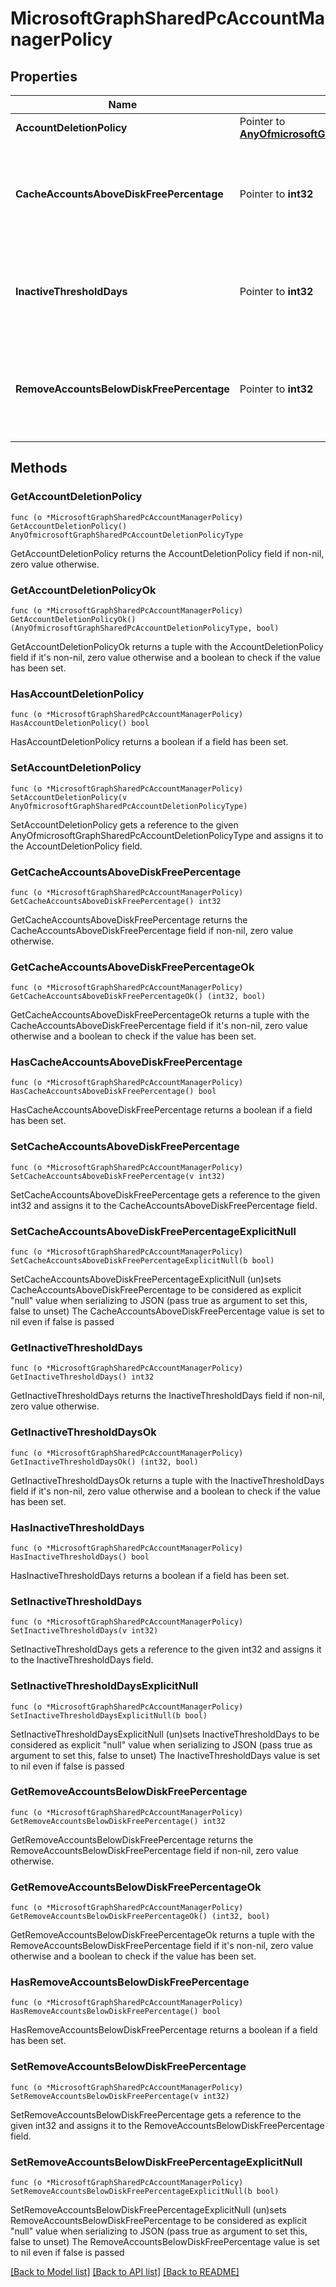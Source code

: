 # MicrosoftGraphSharedPcAccountManagerPolicy

## Properties

Name | Type | Description | Notes
------------ | ------------- | ------------- | -------------
**AccountDeletionPolicy** | Pointer to [**AnyOfmicrosoftGraphSharedPcAccountDeletionPolicyType**](anyOf&lt;microsoft.graph.sharedPCAccountDeletionPolicyType&gt;.md) | Configures when accounts are deleted. | [optional] 
**CacheAccountsAboveDiskFreePercentage** | Pointer to **int32** | Sets the percentage of available disk space a PC should have before it stops deleting cached shared PC accounts. Only applies when AccountDeletionPolicy is DiskSpaceThreshold or DiskSpaceThresholdOrInactiveThreshold. Valid values 0 to 100 | [optional] 
**InactiveThresholdDays** | Pointer to **int32** | Specifies when the accounts will start being deleted when they have not been logged on during the specified period, given as number of days. Only applies when AccountDeletionPolicy is DiskSpaceThreshold or DiskSpaceThresholdOrInactiveThreshold. | [optional] 
**RemoveAccountsBelowDiskFreePercentage** | Pointer to **int32** | Sets the percentage of disk space remaining on a PC before cached accounts will be deleted to free disk space. Accounts that have been inactive the longest will be deleted first. Only applies when AccountDeletionPolicy is DiskSpaceThresholdOrInactiveThreshold. Valid values 0 to 100 | [optional] 

## Methods

### GetAccountDeletionPolicy

`func (o *MicrosoftGraphSharedPcAccountManagerPolicy) GetAccountDeletionPolicy() AnyOfmicrosoftGraphSharedPcAccountDeletionPolicyType`

GetAccountDeletionPolicy returns the AccountDeletionPolicy field if non-nil, zero value otherwise.

### GetAccountDeletionPolicyOk

`func (o *MicrosoftGraphSharedPcAccountManagerPolicy) GetAccountDeletionPolicyOk() (AnyOfmicrosoftGraphSharedPcAccountDeletionPolicyType, bool)`

GetAccountDeletionPolicyOk returns a tuple with the AccountDeletionPolicy field if it's non-nil, zero value otherwise
and a boolean to check if the value has been set.

### HasAccountDeletionPolicy

`func (o *MicrosoftGraphSharedPcAccountManagerPolicy) HasAccountDeletionPolicy() bool`

HasAccountDeletionPolicy returns a boolean if a field has been set.

### SetAccountDeletionPolicy

`func (o *MicrosoftGraphSharedPcAccountManagerPolicy) SetAccountDeletionPolicy(v AnyOfmicrosoftGraphSharedPcAccountDeletionPolicyType)`

SetAccountDeletionPolicy gets a reference to the given AnyOfmicrosoftGraphSharedPcAccountDeletionPolicyType and assigns it to the AccountDeletionPolicy field.

### GetCacheAccountsAboveDiskFreePercentage

`func (o *MicrosoftGraphSharedPcAccountManagerPolicy) GetCacheAccountsAboveDiskFreePercentage() int32`

GetCacheAccountsAboveDiskFreePercentage returns the CacheAccountsAboveDiskFreePercentage field if non-nil, zero value otherwise.

### GetCacheAccountsAboveDiskFreePercentageOk

`func (o *MicrosoftGraphSharedPcAccountManagerPolicy) GetCacheAccountsAboveDiskFreePercentageOk() (int32, bool)`

GetCacheAccountsAboveDiskFreePercentageOk returns a tuple with the CacheAccountsAboveDiskFreePercentage field if it's non-nil, zero value otherwise
and a boolean to check if the value has been set.

### HasCacheAccountsAboveDiskFreePercentage

`func (o *MicrosoftGraphSharedPcAccountManagerPolicy) HasCacheAccountsAboveDiskFreePercentage() bool`

HasCacheAccountsAboveDiskFreePercentage returns a boolean if a field has been set.

### SetCacheAccountsAboveDiskFreePercentage

`func (o *MicrosoftGraphSharedPcAccountManagerPolicy) SetCacheAccountsAboveDiskFreePercentage(v int32)`

SetCacheAccountsAboveDiskFreePercentage gets a reference to the given int32 and assigns it to the CacheAccountsAboveDiskFreePercentage field.

### SetCacheAccountsAboveDiskFreePercentageExplicitNull

`func (o *MicrosoftGraphSharedPcAccountManagerPolicy) SetCacheAccountsAboveDiskFreePercentageExplicitNull(b bool)`

SetCacheAccountsAboveDiskFreePercentageExplicitNull (un)sets CacheAccountsAboveDiskFreePercentage to be considered as explicit "null" value
when serializing to JSON (pass true as argument to set this, false to unset)
The CacheAccountsAboveDiskFreePercentage value is set to nil even if false is passed
### GetInactiveThresholdDays

`func (o *MicrosoftGraphSharedPcAccountManagerPolicy) GetInactiveThresholdDays() int32`

GetInactiveThresholdDays returns the InactiveThresholdDays field if non-nil, zero value otherwise.

### GetInactiveThresholdDaysOk

`func (o *MicrosoftGraphSharedPcAccountManagerPolicy) GetInactiveThresholdDaysOk() (int32, bool)`

GetInactiveThresholdDaysOk returns a tuple with the InactiveThresholdDays field if it's non-nil, zero value otherwise
and a boolean to check if the value has been set.

### HasInactiveThresholdDays

`func (o *MicrosoftGraphSharedPcAccountManagerPolicy) HasInactiveThresholdDays() bool`

HasInactiveThresholdDays returns a boolean if a field has been set.

### SetInactiveThresholdDays

`func (o *MicrosoftGraphSharedPcAccountManagerPolicy) SetInactiveThresholdDays(v int32)`

SetInactiveThresholdDays gets a reference to the given int32 and assigns it to the InactiveThresholdDays field.

### SetInactiveThresholdDaysExplicitNull

`func (o *MicrosoftGraphSharedPcAccountManagerPolicy) SetInactiveThresholdDaysExplicitNull(b bool)`

SetInactiveThresholdDaysExplicitNull (un)sets InactiveThresholdDays to be considered as explicit "null" value
when serializing to JSON (pass true as argument to set this, false to unset)
The InactiveThresholdDays value is set to nil even if false is passed
### GetRemoveAccountsBelowDiskFreePercentage

`func (o *MicrosoftGraphSharedPcAccountManagerPolicy) GetRemoveAccountsBelowDiskFreePercentage() int32`

GetRemoveAccountsBelowDiskFreePercentage returns the RemoveAccountsBelowDiskFreePercentage field if non-nil, zero value otherwise.

### GetRemoveAccountsBelowDiskFreePercentageOk

`func (o *MicrosoftGraphSharedPcAccountManagerPolicy) GetRemoveAccountsBelowDiskFreePercentageOk() (int32, bool)`

GetRemoveAccountsBelowDiskFreePercentageOk returns a tuple with the RemoveAccountsBelowDiskFreePercentage field if it's non-nil, zero value otherwise
and a boolean to check if the value has been set.

### HasRemoveAccountsBelowDiskFreePercentage

`func (o *MicrosoftGraphSharedPcAccountManagerPolicy) HasRemoveAccountsBelowDiskFreePercentage() bool`

HasRemoveAccountsBelowDiskFreePercentage returns a boolean if a field has been set.

### SetRemoveAccountsBelowDiskFreePercentage

`func (o *MicrosoftGraphSharedPcAccountManagerPolicy) SetRemoveAccountsBelowDiskFreePercentage(v int32)`

SetRemoveAccountsBelowDiskFreePercentage gets a reference to the given int32 and assigns it to the RemoveAccountsBelowDiskFreePercentage field.

### SetRemoveAccountsBelowDiskFreePercentageExplicitNull

`func (o *MicrosoftGraphSharedPcAccountManagerPolicy) SetRemoveAccountsBelowDiskFreePercentageExplicitNull(b bool)`

SetRemoveAccountsBelowDiskFreePercentageExplicitNull (un)sets RemoveAccountsBelowDiskFreePercentage to be considered as explicit "null" value
when serializing to JSON (pass true as argument to set this, false to unset)
The RemoveAccountsBelowDiskFreePercentage value is set to nil even if false is passed

[[Back to Model list]](../README.md#documentation-for-models) [[Back to API list]](../README.md#documentation-for-api-endpoints) [[Back to README]](../README.md)


